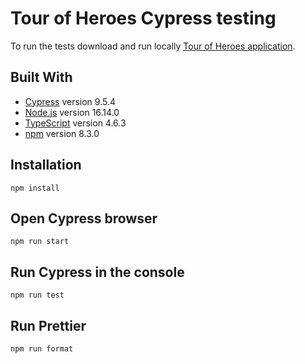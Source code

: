 # Tour of Heroes Cypress testing
To run the tests download and run locally [Tour of Heroes application](https://github.com/Krishoot3/tour-of-heroes).

## Built With
- [Cypress](https://github.com/cypress-io/cypress) version 9.5.4
- [Node.js](https://github.com/nodejs/node) version 16.14.0
- [TypeScript](https://github.com/microsoft/TypeScript) version 4.6.3
- [npm](https://docs.npmjs.com/) version 8.3.0

## Installation
```
npm install
```

## Open Cypress browser
```
npm run start
```

## Run Cypress in the console
```
npm run test
```
## Run Prettier
```
npm run format
```